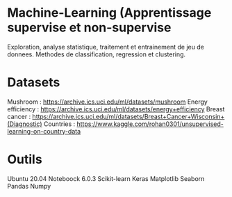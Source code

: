 # Machine-Learning (Apprentissage supervise et non-supervise
Exploration, analyse statistique, traitement et entrainement de jeu de donnees. Methodes de classification, regression et clustering.

# Datasets
Mushroom : https://archive.ics.uci.edu/ml/datasets/mushroom
Energy efficiency : https://archive.ics.uci.edu/ml/datasets/energy+efficiency
Breast cancer : https://archive.ics.uci.edu/ml/datasets/Breast+Cancer+Wisconsin+(Diagnostic)
Countries : https://www.kaggle.com/rohan0301/unsupervised-learning-on-country-data

# Outils
Ubuntu 20.04
Noteboock 6.0.3
Scikit-learn
Keras
Matplotlib
Seaborn
Pandas
Numpy
